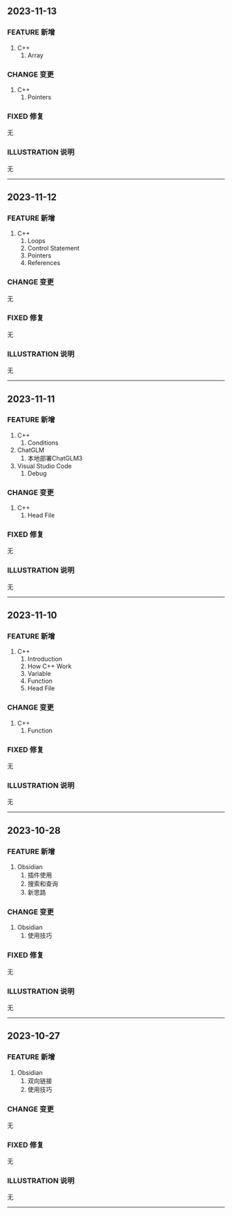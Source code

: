 ## 2023-11-13
### FEATURE 新增
1. C++
	1. Array

### CHANGE 变更
1. C++
	1. Pointers

### FIXED 修复
无

### ILLUSTRATION 说明
无

---
## 2023-11-12
### FEATURE 新增
1. C++
	1. Loops
	2. Control Statement
	3. Pointers
	4. References

### CHANGE 变更
无

### FIXED 修复
无

### ILLUSTRATION 说明
无

---
## 2023-11-11
### FEATURE 新增
1. C++
	1. Conditions
2. ChatGLM
	1. 本地部署ChatGLM3
3. Visual Studio Code
	1. Debug

### CHANGE 变更
1. C++
	1. Head File

### FIXED 修复
无

### ILLUSTRATION 说明
无

---
## 2023-11-10
### FEATURE 新增
1. C++
	1. Introduction
	2. How C++ Work
	3. Variable
	4. Function
	5. Head File

### CHANGE 变更
1. C++
	1. Function

### FIXED 修复
无

### ILLUSTRATION 说明
无

---
## 2023-10-28
### FEATURE 新增
1. Obsidian
	1. 插件使用
	2. 搜索和查询
	3. 新思路

### CHANGE 变更
1. Obsidian
	1. 使用技巧

### FIXED 修复
无

### ILLUSTRATION 说明
无

---
## 2023-10-27
### FEATURE 新增
1. Obsidian
	1. 双向链接
	2. 使用技巧
### CHANGE 变更
无
### FIXED 修复
无
### ILLUSTRATION 说明
无

---
